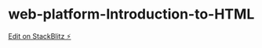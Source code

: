 # web-platform-Introduction-to-HTML

[Edit on StackBlitz ⚡️](https://stackblitz.com/edit/web-platform-ryghcv)